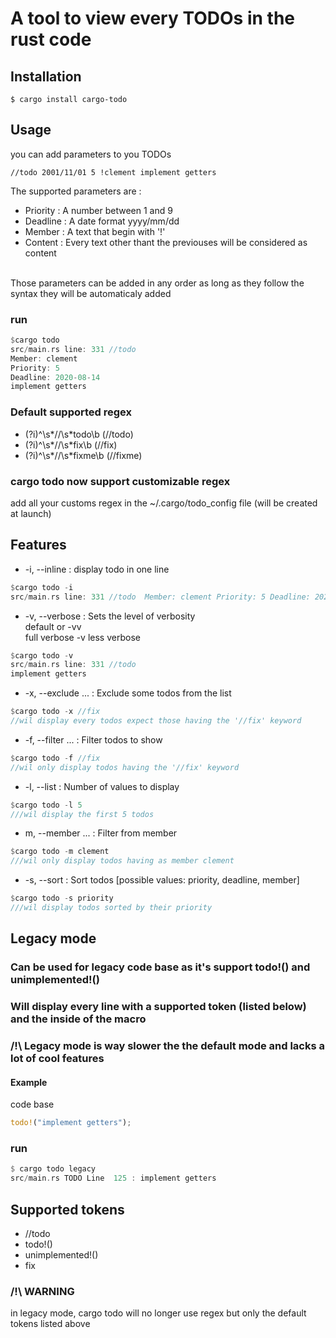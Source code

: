 # A tool to view every TODOs in the rust code

## Installation
```
$ cargo install cargo-todo
```

## Usage 


you can add parameters to you TODOs
```
//todo 2001/11/01 5 !clement implement getters
```
The supported parameters are : </br>
 * Priority : A number between 1 and 9
 * Deadline : A date format yyyy/mm/dd
 * Member : A text that begin with '!'
 * Content : Every text other thant the previouses will be considered as content

</br>Those parameters can be added in any order as long as they follow the syntax they will be automaticaly added

### run
```rust
$cargo todo
src/main.rs line: 331 //todo 
Member: clement
Priority: 5
Deadline: 2020-08-14
implement getters
```

### Default supported regex
 * (?i)^\s*//\s*todo\b (//todo)
 * (?i)^\s*//\s*fix\b (//fix)
 * (?i)^\s*//\s*fixme\b (//fixme)
### cargo todo now support customizable regex
add all your customs regex in the ~/.cargo/todo_config file (will be created at launch)
## Features
 * -i, --inline : display todo in one line
 ```rust
 $cargo todo -i
 src/main.rs line: 331 //todo  Member: clement Priority: 5 Deadline: 2020-08-14 implement getters
 ```
 * -v, --verbose : Sets the level of verbosity
 </br>default or -vv 
 </br> full verbose
 -v less verbose
 ```rust
 $cargo todo -v
 src/main.rs line: 331 //todo 
implement getters
```
 * -x, --exclude <exclude>...   : Exclude some todos from the list
 ```rust
 $cargo todo -x //fix
 //wil display every todos expect those having the '//fix' keyword
 ```
 * -f, --filter <filter>... : Filter todos to show
 ```rust
 $cargo todo -f //fix
 //wil only display todos having the '//fix' keyword
 ```
 * -l, --list <list> : Number of values to display
 ```rust
 $cargo todo -l 5
 ///wil display the first 5 todos
 ```
 * m, --member <member>... : Filter from member
 ```rust
 $cargo todo -m clement
 ///wil only display todos having as member clement
 ```
 * -s, --sort <sort> : Sort todos [possible values: priority, deadline, member]
 ```rust
 $cargo todo -s priority
 ///wil display todos sorted by their priority
 ```



## Legacy mode
### Can be used for legacy code base as it's support todo!() and unimplemented!()
### Will display every line with a supported token (listed below) and the inside of the macro
### /!\ Legacy mode is way slower the the default mode and lacks a lot of cool features
#### Example
code base
```rust
todo!("implement getters");
```
### run
```rust
$ cargo todo legacy
src/main.rs TODO Line  125 : implement getters
```
## Supported tokens
- //todo
- todo!()
- unimplemented!()
- fix


### /!\ WARNING
in legacy mode, cargo todo will no longer use regex but only the default tokens listed above
